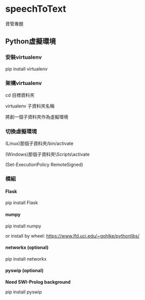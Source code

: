 # speechToText
資管專題

## Python虛擬環境
### 安裝virtualenv
pip install virtualenv

### 架構virtualenv
cd 目標資料夾

virtualenv 子資料夾名稱

將創一個子資料夾作為虛擬環境

### 切換虛擬環境
(Linux)那個子資料夾/bin/activate

(Windows)那個子資料夾\Scripts\activate

(Set-ExecutionPolicy RemoteSigned)

### 模組
#### Flask
pip install Flask
#### numpy
pip install numpy

or install by wheel: https://www.lfd.uci.edu/~gohlke/pythonlibs/
#### networkx (optional)
pip install networkx
#### pyswip (optional)
**Need SWI-Prolog background**

pip install pyswip
